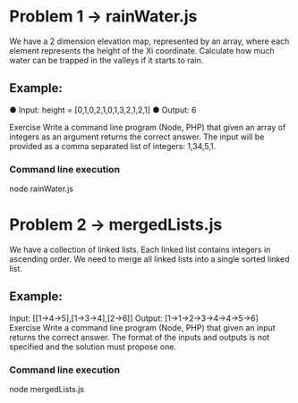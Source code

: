 # Problem 1 -> rainWater.js
We have a 2 dimension elevation map, represented by an array, where each element
represents the height of the Xi coordinate. Calculate how much water can be trapped in the
valleys if it starts to rain.
## Example:
● Input: height = [0,1,0,2,1,0,1,3,2,1,2,1]
● Output: 6

Exercise
Write a command line program (Node, PHP) that given an array of integers as an argument
returns the correct answer. The input will be provided as a comma separated list of integers:
1,34,5,1.
### Command line execution
node rainWater.js

# Problem 2 -> mergedLists.js
We have a collection of linked lists. Each linked list contains integers in ascending order. We
need to merge all linked lists into a single sorted linked list.
## Example:
Input: [[1-&gt;4-&gt;5],[1-&gt;3-&gt;4],[2-&gt;6]]
Output: [1-&gt;1-&gt;2-&gt;3-&gt;4-&gt;4-&gt;5-&gt;6]
Exercise
Write a command line program (Node, PHP) that given an input returns the correct answer. The
format of the inputs and outputs is not specified and the solution must propose one.
### Command line execution
node mergedLists.js